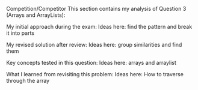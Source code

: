 Competition/Competitor
This section contains my analysis of Question 3 (Arrays and ArrayLists):

My initial approach during the exam:
Ideas here: find the pattern and break it into parts

My revised solution after review:
Ideas here: group similarities and find them

Key concepts tested in this question:
Ideas here: arrays and arraylist

What I learned from revisiting this problem:
Ideas here: How to traverse through the array 
